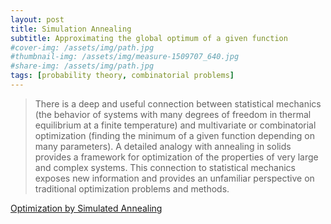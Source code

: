 ```yaml
---
layout: post
title: Simulation Annealing
subtitle: Approximating the global optimum of a given function 
#cover-img: /assets/img/path.jpg
#thumbnail-img: /assets/img/measure-1509707_640.jpg
#share-img: /assets/img/path.jpg
tags: [probability theory, combinatorial problems]
---
```


> There is a deep and useful connection between statistical mechanics (the behavior of systems with many degrees of freedom in thermal equilibrium at a finite temperature) and multivariate or combinatorial optimization (finding the minimum of a given function depending on many parameters). A detailed analogy with annealing in solids provides a framework for optimization of the properties of very large and complex systems. This connection to statistical mechanics exposes new information and provides an unfamiliar perspective on traditional optimization problems and methods.

[Optimization by Simulated Annealing](http://www2.stat.duke.edu/~scs/Courses/Stat376/Papers/TemperAnneal/KirkpatrickAnnealScience1983.pdf)
